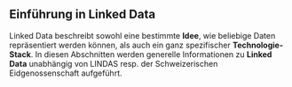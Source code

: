 ## Einführung in Linked Data

Linked Data beschreibt sowohl eine bestimmte **Idee**, wie beliebige Daten repräsentiert werden können, als auch ein ganz spezifischer **Technologie-Stack**. In diesen Abschnitten werden generelle Informationen zu **Linked Data** unabhängig von LINDAS resp. der Schweizerischen Eidgenossenschaft aufgeführt.

